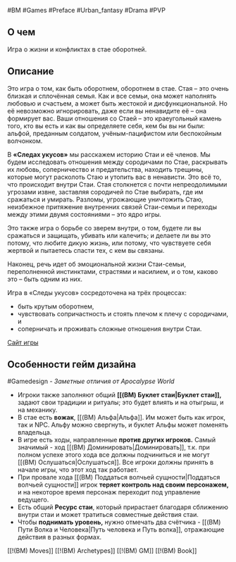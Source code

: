 #BM  #Games #Preface #Urban_fantasy #Drama #PVP

## О чем
Игра о жизни и конфликтах в стае оборотней.
## Описание
Это игра о том, как быть оборотнем, оборотнем в стае. Стая – это очень близкая и сплочённая семья. Как и все семьи, она может наполнять любовью и счастьем, а может быть жестокой и дисфункциональной. Но её невозможно игнорировать, даже если вы ненавидите её – она формирует вас. Ваши отношения со Стаей – это краеугольный камень того, кто вы есть и как вы определяете себя, кем бы вы ни были: альфой, преданным солдатом, учёным-пацифистом или беспокойным волчонком.

В **«Следах укусов»** мы расскажем историю Стаи и её членов. Мы будем исследовать отношения между сородичами по Стае, раскрывать их любовь, соперничество и предательства, находить трещины, которые могут расколоть Стаю и утопить вас в ненависти. Это всё то, что происходит внутри Стаи. Стая столкнется с почти непреодолимыми угрозами извне, заставляя сородичей по Стае выбирать, где им сражаться и умирать. Разломы, угрожающие уничтожить Стаю, неизбежное притяжение внутренних связей Стаи-семьи и переходы между этими двумя состояниями – это ядро игры.

Это также игра о борьбе со зверем внутри, о том, будете ли вы сражаться и защищать, убивать или калечить; и делаете ли вы это потому, что любите дикую жизнь, или потому, что чувствуете себя жертвой и пытаетесь спасти тех, с кем вы связаны.

Наконец, речь идет об эмоциональной жизни Стаи-семьи, переполненной инстинктами, страстями и насилием, и о том, каково это – быть одним из них.

Игра в «Следы укусов» сосредоточена на трёх процессах:
- быть крутым оборотнем,
- чувствовать сопричастность и стоять плечом к плечу с сородичами, и
- соперничать и проживать сложные отношения внутри Стаи.

[Сайт игры](https://blackarmada.com/product/bite-marks/)

## Особенности гейм дизайна
#Gamedesign *- Заметные отличия от Apocalypse World*
- Игроки также заполняют общий **[[(BM) Буклет стаи|Буклет стаи]],** задают свои традиции и ритуалы; это будет влиять и на отыгрыш, и на механику.
- В стае есть **вожак**, [[(BM) Альфа|Альфа]]. Им может быть как игрок, так и NPC. Альфу можно свергнуть, и буклет Альфы может поменять владельца.
- В игре есть ходы, направленные **против других игроков.** Самый значимый - ход [[(BM) Доминировать|Доминировать]], т.к. при полном успехе этого хода все должны подчиниться и не могут [[(BM) Ослушаться|Ослушаться]]. Все игроки должны принять в начале игры, что этот ход так работает.
- При провале хода [[(BM) Поддаться волчьей сущности|Поддаться волчьей сущности]] игрок **теряет контроль над своим персонажем,** и на некоторое время персонаж переходит под управление ведущего.
- Есть общий **Ресурс стаи**, который прирастает благодаря сближению внутри стаи и может тратиться совместные действия стаи.
- Чтобы **поднимать уровень,** нужно отмечать два счётчика - [[(BM) Пути Волка и Человека|Путь человека и Путь волка]],  отражающие действия в разных формах.


[[!(BM) Moves]]
[[!(BM) Archetypes]]
[[!(BM) GM]]
[[!(BM) Book]]
